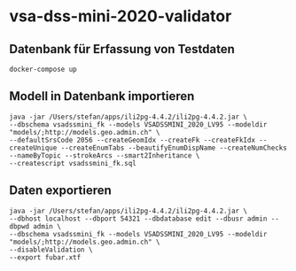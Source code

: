 # vsa-dss-mini-2020-validator

## Datenbank für Erfassung von Testdaten
```
docker-compose up
```

## Modell in Datenbank importieren
```
java -jar /Users/stefan/apps/ili2pg-4.4.2/ili2pg-4.4.2.jar \
--dbschema vsadssmini_fk --models VSADSSMINI_2020_LV95 --modeldir "models/;http://models.geo.admin.ch" \
--defaultSrsCode 2056 --createGeomIdx --createFk --createFkIdx --createUnique --createEnumTabs --beautifyEnumDispName --createNumChecks --nameByTopic --strokeArcs --smart2Inheritance \
--createscript vsadssmini_fk.sql
```

## Daten exportieren
```
java -jar /Users/stefan/apps/ili2pg-4.4.2/ili2pg-4.4.2.jar \
--dbhost localhost --dbport 54321 --dbdatabase edit --dbusr admin --dbpwd admin \
--dbschema vsadssmini_fk --models VSADSSMINI_2020_LV95 --modeldir "models/;http://models.geo.admin.ch" \
--disableValidation \
--export fubar.xtf
```